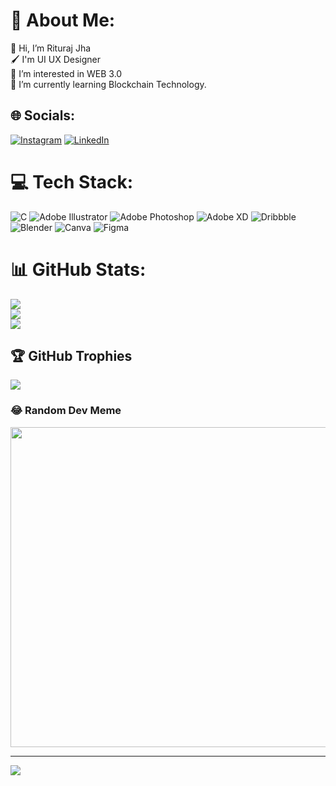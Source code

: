 # 💫 About Me:
👋 Hi, I’m Rituraj Jha<br>🖌️ I'm UI UX Designer<br>👀 I’m interested in WEB 3.0<br>🌱 I’m currently learning Blockchain Technology.


## 🌐 Socials:
[![Instagram](https://img.shields.io/badge/Instagram-%23E4405F.svg?logo=Instagram&logoColor=white)](https://instagram.com/Thereal_rx) [![LinkedIn](https://img.shields.io/badge/LinkedIn-%230077B5.svg?logo=linkedin&logoColor=white)](https://linkedin.com/in/riturajreal ) 

# 💻 Tech Stack:
![C](https://img.shields.io/badge/c-%2300599C.svg?style=plastic&logo=c&logoColor=white) ![Adobe Illustrator](https://img.shields.io/badge/adobeillustrator-%23FF9A00.svg?style=plastic&logo=adobeillustrator&logoColor=white) ![Adobe Photoshop](https://img.shields.io/badge/adobephotoshop-%2331A8FF.svg?style=plastic&logo=adobephotoshop&logoColor=white) ![Adobe XD](https://img.shields.io/badge/Adobe%20XD-470137?style=plastic&logo=Adobe%20XD&logoColor=#FF61F6) ![Dribbble](https://img.shields.io/badge/Dribbble-EA4C89?style=plastic&logo=dribbble&logoColor=white) ![Blender](https://img.shields.io/badge/blender-%23F5792A.svg?style=plastic&logo=blender&logoColor=white) ![Canva](https://img.shields.io/badge/Canva-%2300C4CC.svg?style=plastic&logo=Canva&logoColor=white) 	![Figma](https://img.shields.io/badge/figma-%23F24E1E.svg?style=plastic&logo=figma&logoColor=white)
# 📊 GitHub Stats:
![](https://github-readme-stats.vercel.app/api?username=riturajjha01&theme=dark&hide_border=false&include_all_commits=true&count_private=true)<br/>
![](https://github-readme-streak-stats.herokuapp.com/?user=riturajjha01&theme=dark&hide_border=false)<br/>
![](https://github-readme-stats.vercel.app/api/top-langs/?username=riturajjha01&theme=dark&hide_border=false&include_all_commits=true&count_private=true&layout=compact)

## 🏆 GitHub Trophies
![](https://github-profile-trophy.vercel.app/?username=riturajjha01&theme=discord&no-frame=false&no-bg=true&margin-w=4)

### 😂 Random Dev Meme
<img src="https://random-memer.herokuapp.com/" width="512px"/>

---
[![](https://visitcount.itsvg.in/api?id=riturajjha01&icon=2&color=0)](https://visitcount.itsvg.in)
